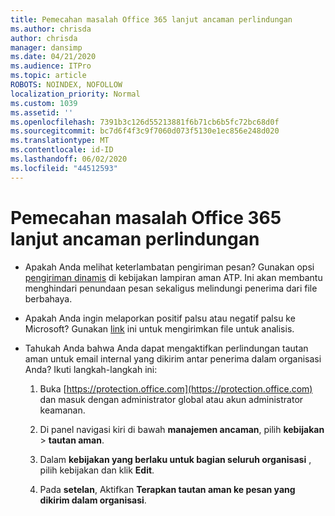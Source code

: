 ```yaml
---
title: Pemecahan masalah Office 365 lanjut ancaman perlindungan
ms.author: chrisda
author: chrisda
manager: dansimp
ms.date: 04/21/2020
ms.audience: ITPro
ms.topic: article
ROBOTS: NOINDEX, NOFOLLOW
localization_priority: Normal
ms.custom: 1039
ms.assetid: ''
ms.openlocfilehash: 7391b3c126d55213881f6b71cb6b5fc72bc68d0f
ms.sourcegitcommit: bc7d6f4f3c9f7060d073f5130e1ec856e248d020
ms.translationtype: MT
ms.contentlocale: id-ID
ms.lasthandoff: 06/02/2020
ms.locfileid: "44512593"
---
```

# <a name="troubleshooting-office-365-advanced-threat-protection"></a>Pemecahan masalah Office 365 lanjut ancaman perlindungan

- Apakah Anda melihat keterlambatan pengiriman pesan? Gunakan opsi [pengiriman dinamis](https://docs.microsoft.com/microsoft-365/security/office-365-security/dynamic-delivery-and-previewing) di kebijakan lampiran aman ATP. Ini akan membantu menghindari penundaan pesan sekaligus melindungi penerima dari file berbahaya.

- Apakah Anda ingin melaporkan positif palsu atau negatif palsu ke Microsoft? Gunakan [link](https://www.microsoft.com/wdsi/filesubmission/) ini untuk mengirimkan file untuk analisis.

- Tahukah Anda bahwa Anda dapat mengaktifkan perlindungan tautan aman untuk email internal yang dikirim antar penerima dalam organisasi Anda? Ikuti langkah-langkah ini:

  1. Buka [https://protection.office.com](https://protection.office.com) dan masuk dengan administrator global atau akun administrator keamanan.

  2. Di panel navigasi kiri di bawah **manajemen ancaman**, pilih **kebijakan** \> **tautan aman**.

  3. Dalam **kebijakan yang berlaku untuk bagian seluruh organisasi** , pilih kebijakan dan klik **Edit**.

  4. Pada **setelan**, Aktifkan **Terapkan tautan aman ke pesan yang dikirim dalam organisasi**.
